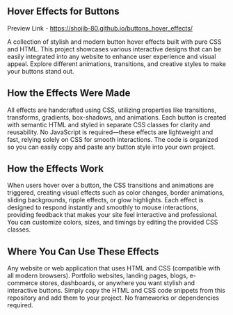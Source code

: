## Hover Effects for Buttons
Preview Link -  https://shojib-80.github.io/buttons_hover_effects/

A collection of stylish and modern button hover effects built with pure CSS and HTML. This project showcases various interactive designs that can be easily integrated into any website to enhance user experience and visual appeal. Explore different animations, transitions, and creative styles to make your buttons stand out.

## How the Effects Were Made
All effects are handcrafted using CSS, utilizing properties like transitions, transforms, gradients, box-shadows, and animations.
Each button is created with semantic HTML and styled in separate CSS classes for clarity and reusability.
No JavaScript is required—these effects are lightweight and fast, relying solely on CSS for smooth interactions.
The code is organized so you can easily copy and paste any button style into your own project.

## How the Effects Work
When users hover over a button, the CSS transitions and animations are triggered, creating visual effects such as color changes, border animations, sliding backgrounds, ripple effects, or glow highlights.
Each effect is designed to respond instantly and smoothly to mouse interactions, providing feedback that makes your site feel interactive and professional.
You can customize colors, sizes, and timings by editing the provided CSS classes.

## Where You Can Use These Effects
Any website or web application that uses HTML and CSS (compatible with all modern browsers).
Portfolio websites, landing pages, blogs, e-commerce stores, dashboards, or anywhere you want stylish and interactive buttons.
Simply copy the HTML and CSS code snippets from this repository and add them to your project. No frameworks or dependencies required.
